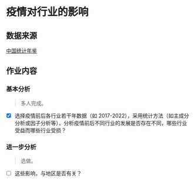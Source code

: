 # 疫情对行业的影响

## 数据来源

[中国统计年鉴](http://www.stats.gov.cn/tjsj/ndsj/)

## 作业内容

### 基本分析

> 多人完成。

- [x] 选择疫情前后各行业若干年数据（如 2017-2022），采用统计方法（如主成分分析或因子分析等），分析疫情前后不同行业的发展是否存在不同，哪些行业受益而哪些行业受损？

### 进一步分析

> 选做。

- [ ] 这些影响，与地区是否有关？
